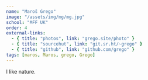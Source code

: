 ```yaml
---
name: "Maroš Grego"
image: "/assets/img/mg/mg.jpg"
school: "MFF UK"
order: 4
external-links:
  - { title: "photos", link: "grego.site/photo" }
  - { title: "sourcehut", link: "git.sr.ht/~grego" }
  - { title: "github", link: "github.com/grego" }
tags: [maros, Maros, grego, Grego]
---
```


I like nature.
